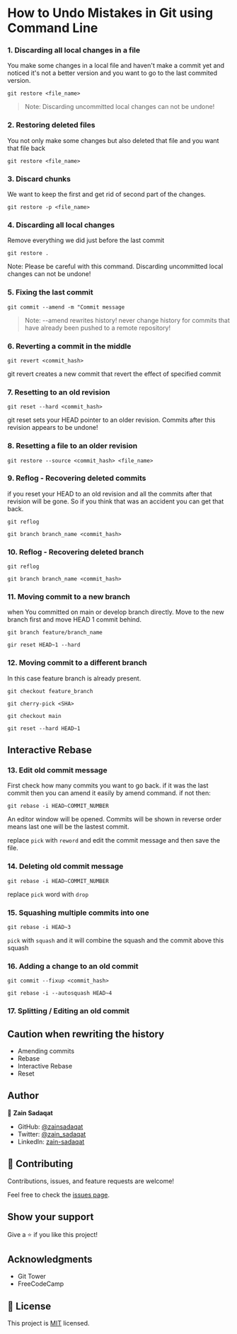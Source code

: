 
# How to Undo Mistakes in Git using Command Line

### 1. Discarding all local changes in a file

You make some changes in a local file and haven't make a commit yet and noticed it's not a better version and you want to go to the last commited version.

`git restore <file_name>`

> Note: Discarding uncommitted local changes can not be undone!

### 2. Restoring deleted files

You not only make some changes but also deleted that file and you want that file back

`git restore <file_name>`

### 3. Discard chunks

We want to keep the first and get rid of second part of the changes.

`git restore -p <file_name>`

### 4. Discarding all local changes

Remove everything we did just before the last commit

`git restore .`

Note: Please be careful with this command. Discarding uncommitted local changes can not be undone!

### 5. Fixing the last commit

`git commit --amend -m "Commit message`

> Note: --amend rewrites history! never change history for commits that have already been pushed to a remote repository!

### 6. Reverting a commit in the middle

`git revert <commit_hash>`

git revert creates a new commit that revert the effect of specified commit

### 7. Resetting to an old revision

`git reset --hard <commit_hash>`

git reset sets your HEAD pointer to an older revision. Commits after this revision appears to be undone!

### 8. Resetting a file to an older revision

`git restore --source <commit_hash> <file_name>`

### 9. Reflog - Recovering deleted commits

if you reset your HEAD to an old revision and all the commits after that revision will be gone. So if you think that was an accident you can get that back.

`git reflog`

`git branch branch_name <commit_hash>`

### 10. Reflog - Recovering deleted branch

`git reflog`

`git branch branch_name <commit_hash>`

### 11. Moving commit to a new branch

when You committed on main or develop branch directly. Move to the new branch first and move HEAD 1 commit behind.

`git branch feature/branch_name`

`gir reset HEAD~1 --hard`

### 12. Moving commit to a different branch

In this case feature branch is already present.

`git checkout feature_branch`

`git cherry-pick <SHA>`

`git checkout main`

`git reset --hard HEAD~1`

## Interactive Rebase

### 13. Edit old commit message

First check how many commits you want to go back. if it was the last commit then you can amend it easily by amend command. if not then:

`git rebase -i HEAD~COMMIT_NUMBER`

An editor window will be opened. Commits will be shown in reverse order means last one will be the lastest commit.

replace `pick` with `reword` and edit the commit message and then save the file.

### 14. Deleting old commit message

`git rebase -i HEAD~COMMIT_NUMBER`

replace `pick` word with `drop`

### 15. Squashing multiple commits into one

`git rebase -i HEAD~3`

`pick` with `squash` and it will combine the squash and the commit above this squash

### 16. Adding a change to an old commit

`git commit --fixup <commit_hash>`

`git rebase -i --autosquash HEAD~4`

### 17. Splitting / Editing an old commit



## Caution when rewriting the history

- Amending commits
- Rebase
- Interactive Rebase 
- Reset


## Author

👤 **Zain Sadaqat**

- GitHub: [@zainsadaqat](https://github.com/zainsadaqat)
- Twitter: [@zain_sadaqat](https://twitter.com/zain_sadaqat)
- LinkedIn: [zain-sadaqat](https://linkedin.com/in/zain-sadaqat)

## 🤝 Contributing

Contributions, issues, and feature requests are welcome!

Feel free to check the [issues page](../../issues/).

## Show your support

Give a ⭐️ if you like this project!

## Acknowledgments

- Git Tower
- FreeCodeCamp

## 📝 License

This project is [MIT](./MIT.md) licensed.
